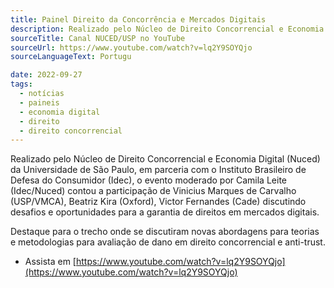 ```yaml
---
title: Painel Direito da Concorrência e Mercados Digitais
description: Realizado pelo Núcleo de Direito Concorrencial e Economia Digital (Nuced) da Universidade de São Paulo, em parceria com o Instituto Brasileiro de Defesa do Consumidor (Idec), com panelistas discutindo desafios e oportunidades para a garantir de direitos em mercados digitais.
sourceTitle: Canal NUCED/USP no YouTube
sourceUrl: https://www.youtube.com/watch?v=lq2Y9SOYQjo
sourceLanguageText: Portugu

date: 2022-09-27
tags:
  - notícias
  - paineis
  - economia digital
  - direito
  - direito concorrencial
---
```


Realizado pelo Núcleo de Direito Concorrencial e Economia Digital (Nuced) da Universidade de São Paulo, em parceria com o Instituto Brasileiro de Defesa do Consumidor (Idec), o evento moderado por Camila Leite (Idec/Nuced) contou a participação de Vinicius Marques de Carvalho (USP/VMCA), Beatriz Kira (Oxford), Victor Fernandes (Cade) discutindo desafios e oportunidades para a garantia de direitos em mercados digitais.

Destaque para o trecho onde se discutiram novas abordagens para teorias e metodologias para avaliação de dano em direito concorrencial e anti-trust.

* Assista em [https://www.youtube.com/watch?v=lq2Y9SOYQjo](https://www.youtube.com/watch?v=lq2Y9SOYQjo)
